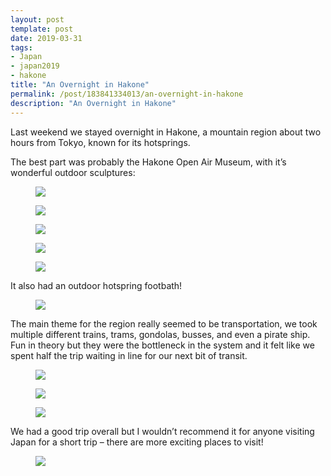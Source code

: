 ```yaml
---
layout: post
template: post
date: 2019-03-31
tags:
- Japan
- japan2019
- hakone
title: "An Overnight in Hakone"
permalink: /post/183841334013/an-overnight-in-hakone
description: "An Overnight in Hakone"
---
```

<p>Last weekend we stayed overnight in Hakone, a mountain region about two hours from Tokyo, known for its hotsprings.</p><p>The best part was probably the Hakone Open Air Museum, with it’s wonderful outdoor sculptures:</p><figure data-orig-width="1024" data-orig-height="768" class="tmblr-full"><img src="/images/d68dfbdef26ab58a9d131e806f126ae8761e906e302e217f45b026886dbacc91.png" data-orig-width="1024" data-orig-height="768"></figure><figure data-orig-width="1024" data-orig-height="1024" class="tmblr-full"><img src="/images/64d819c2f01c9563319db09ec47578270e092c56399b3e75ed5054fb28e72d35.png" data-orig-width="1024" data-orig-height="1024"></figure><figure data-orig-width="1024" data-orig-height="1024" class="tmblr-full"><img src="/images/2f71deae243d1a71e465ae19981167b7346c7712d26d04c70d6467ba787f4d1c.png" data-orig-width="1024" data-orig-height="1024"></figure><figure class="tmblr-full" data-orig-height="1024" data-orig-width="1024"><img src="/images/0a1b17180af0cf3ff566a459b671b4cadce30cf058fb5d1145c594d72ec6cd10.png" data-orig-height="1024" data-orig-width="1024"></figure><figure data-orig-width="1024" data-orig-height="768" class="tmblr-full"><img src="/images/ee1d023f9d7df50a9e96f3878a3255bc4a5e04808a6a7a4cd740ec7833e4f092.png" data-orig-width="1024" data-orig-height="768"></figure><p>It also had an outdoor hotspring footbath!<br></p><figure data-orig-width="1024" data-orig-height="768" class="tmblr-full"><img src="/images/c00eaa3b726451c3880b92910ad1ba3f3fc16477213bdaf49a194750ff4d6a77.png" data-orig-width="1024" data-orig-height="768"></figure><p>The main theme for the region really seemed to be transportation, we took multiple different trains, trams, gondolas, busses, and even a pirate ship. Fun in theory but they were the bottleneck in the system and it felt like we spent half the trip waiting in line for our next bit of transit.<br></p><figure class="tmblr-full" data-orig-height="768" data-orig-width="1024"><img src="/images/372738fc3926d3bb2a31a787e37cae839083c8d0402a14297876154e20a62538.png" data-orig-height="768" data-orig-width="1024"></figure><figure class="tmblr-full" data-orig-height="1024" data-orig-width="1024"><img src="/images/fcde72f6847d4c33a862b6c79b297c45e16cc45a3581772f6fb2360e9f00043a.png" data-orig-height="1024" data-orig-width="1024"></figure><figure class="tmblr-full" data-orig-height="1024" data-orig-width="1024"><img src="/images/22fce49bd449e9e2f067ccbd4474fd7fd748d294cdf380d73afaf0ac50ed046e.png" data-orig-height="1024" data-orig-width="1024"></figure><p>We had a good trip overall but I wouldn’t recommend it for anyone visiting Japan for a short trip – there are more exciting places to visit!</p><figure class="tmblr-full" data-orig-height="768" data-orig-width="1024" style=""><img src="/images/ccc8ab4c974bc3ebdace9059d2257cdd6c6312e838585b1bd4fa4d93edefca44.png" data-orig-height="768" data-orig-width="1024"></figure>